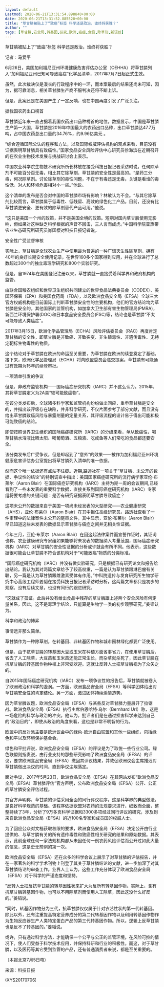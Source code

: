 ```yaml
---
layout: default
Lastmod: 2020-06-21T13:31:54.898840+00:00
date: 2020-06-21T13:31:52.885520+00:00
title: "草甘膦被贴上了“致癌”标签 科学还是政治，谁终将获胜？"
author: ""
tags: [草甘膦,安全局,转基因,研究,欧洲,癌症,食品,除草剂,新语丝]
---
```


草甘膦被贴上了“致癌”标签 科学还是政治，谁终将获胜？

记者：马爱平

6月26日，美国加利福尼亚州环境健康危害评估办公室（OEHHA）将草甘膦列入“加利福尼亚州已知可导致癌症”化学品清单，2017年7月7日起正式生效。

虽然，此次裁决仅是漫长的行政程序中的一环，而本案最后的结果还尚未可知，因为，据可靠消息，相关草甘膦生产商不服判决还将不断上诉。

但是，此案还是在美国产生了一定反响，也在中国再度引发了广泛关注。

据我国农药出口榜首

草甘膦近年来一直占据着我国农药出口品种榜首的地位。数据显示，中国是草甘膦生产第一大国，草甘膦是2016年中国最大的农药出口品种，出口草甘膦达47.7万吨，占中国农药总出口量的34.76%，约9.96亿美元 。

“综合遵循国际公认的程序和方法，以及国际权威评估机构的观点来看，目前没有证据表明草甘膦具有致癌性。”国家食品安全风险评估中心研究员徐海滨在近期召开的在农业生物技术发展与挑战研讨会上表示。

中国农业科学院生物技术研究所所长林敏在接受科技日报记者采访时说，任何除草剂不可能百分百无毒，相比其它除草剂，草甘膦的安全性是最高的。“是药三分毒，何况除草剂。讨论除草剂的毒性问题，不在于有毒还是无毒，关键是看谁的毒性低，对人和环境危害相对小一些。”他说。

这个清单的发布是否会对中国的草甘膦市场有影响？林敏认为不会。“与其它除草剂比较而言，草甘膦属于低毒性、低残留、高效的绿色化工产品。目前，还没有比草甘膦更安全、更有效的除草剂替代产品可用。”他说。

“这只是美国一个州的政策，并不是美国全境的政策。短期对国内草甘膦使用无影响，但如果对这种缺乏科学根据的声音不回击，三人言而成虎。”中国科学院亚热带农业生态研究所研究员肖国樱对科技日报记者说。

安全性广受监督审核

实际上，草甘膦是全球农业生产中使用最为普遍的一种广谱灭生性除草剂，拥有40年的良好长期安全使用记录，在世界160多个国家得到应用，并在全球进行了总数超过300个的独立毒理学研究和800个实验研究。

但是，自1974年在美国登记注册以来，草甘膦就一直接受着科学界和政府机构的监管。

由联合国粮农组织和世界卫生组织共同建立的世界食品法典委员会（CODEX）、美国环保署（EPA）和美国食药局（FDA），以及欧洲食品安全局（EFSA）全球三大官方权威机构是目前国际上判断草甘膦安全性的主要机构，他们的官方结论均为草甘膦是安全的。其他国家的监管机构，如加拿大卫生部有害生物管理局(PMRA)，新西兰环境保护署(DOC)和日本食品安全委员会(FSC)等，结论也是草甘膦“不太可能导致人类癌症”。

2017年3月15日，欧洲化学品管理局（ECHA）风险评估委员会（RAC）再度肯定草甘膦的安全性，即草甘膦是非致癌、非致突变、非生殖毒性、非遗传毒性、无特定靶标生物毒性的物质。

这个结论对于草甘膦在欧洲的命运至关重要，为草甘膦在欧洲的续登奠定了基础。接下来，欧洲化学品管理局（ECHA）将向欧盟委员会递交提案，草甘膦有可能通过有效期为15年的续登审批。

一项清单引发的争议

但是，非政府监管机构——国际癌症研究机构（IARC）并不这么认为。2015年，其将草甘膦定义为2A类“较可能致癌物”。

在该分类发布后，全球诸多科学家和监管机构纷纷做出回应，重申草甘膦是安全的，并指出该评级存在缺陷，并非科学研究，不仅片面参考了部分文献，而且没有给出草甘膦致癌风险与暴露剂量的定量关系，其评级流程的设计易于得出可能和极可能致癌的结论。

即使按照世界卫生组织的国际癌症研究所（IARC）的分级来看，单从致癌性，喝草甘膦水溶液比晒太阳、喝葡萄酒、五粮液、吃咸鱼等人们常吃的食品都还要安全。

该分类发布后广受争议，但是却起到了“意外”的效果——被作为加利福尼亚州环境健康危害评估办公室提出将草甘膦列入清单的唯一依据。

然而这个唯一依据还有点站不住脚。近期,路透社在一项关于“草甘膦、未公开的数据、争议性的结论”的特别调查中指出：美国国家癌症研究所的流行病学家亚伦·布莱尔（Aaron Blair）在国际癌症研究机构（IARC）主持为期一周的会议期间,已经看到了一些未发表的重要科学数据，直接关系到国际癌症研究机构（IARC）专家组将要考虑的关键问题：是否有研究证据表明草甘膦导致癌症？

这项未公开的数据来自于美国一项尚未经发表的大型研究——农业健康研究（AHS），亚伦·布莱尔（Aaron Blair）在其中担任高级研究员。路透社查看了一件审理中的法律案件未公开的庭审文件，其中显示，亚伦·布莱尔（Aaron Blair）早已知道这些未发表的数据显示草甘膦与癌症之间并无相关性证据。

今年三月，亚伦·布莱尔（Aaron Blair）在因这起法律案件而宣誓作证时，其证词也称，农业健康研究专家组如果能够将未发表的数据纳入考量范围，国际癌症研究机构（IARC）对草甘膦的安全性证据的分析或许就会有所不同。他表示，这些数据很可能会让草甘膦不符合该机构对于“可能致癌”物质的分类标准。

“国际癌症研究机构（IARC）并没有做实验研究，只是根据已有研究论文和报告给出结论。我认为其对两篇文章给予了较高权重，一篇是认为草甘膦跟淋巴瘤有关联，另一篇是认为草甘膦跟雌激素受体有作用。”中科院遗传与发育研究所生物学研究中心高级工程师姜韬在接受科技日报记者采访时分析，这两篇文章都只是初步的观察，没有后续文章，也没有同行的跟进研究。

“这就成了孤证。此后并没有给出食品中残存的草甘膦跟上述两个安全风险有何定量关系，因此，这不是毒理学结论，只能算是生物学一类的初步观察研究。”姜韬认为。

科学和政治的博弈

事情远非那么简单。

草甘膦作为一种除草剂，在转基因、非转基因作物和城市园林绿化都要广泛使用。

但是，由于抗草甘膦的转基因大豆或玉米在种植方面省事省力，在使用草甘膦后，省去了人工除草，大豆苗和玉米苗还能正常生长，而杂草就杀死了，因此草甘膦在抗草甘膦的转基因作物种植上非常受欢迎。这就让反转人士把草甘膦视为了众矢之的。

自2015年国际癌症研究机构（IARC）发布一项争议性的报告后，草甘膦就被卷入了欧洲政治和科学的漩涡。一方面，欧洲食品安全局（EFSA）等科学团体给出对草甘膦安全性的肯定结论。另一方面，激进团体持续煽情造势。

因为草甘膦议题，欧洲食品安全局（EFSA）与某些反对草甘膦力量展开了拉锯战。欧洲食品安全局（EFSA）执行主席伯恩哈特·乌尔（Bernhard Url）称，这是一场危险的科学与政治的冲突。他认为，批评者们是在通过损害科学来达到自己的“政治目的”，即使从政治的角度来看，这也是非常不明智的行为。

欧盟中的反对派主要是欧洲议会中的绿色-欧洲自由联盟和其他一些组织，包括绿色和平以及环境保护基金会。

绿色和平批评说，欧洲食品安全局（EFSA）的评议是为了取悦一些行业公司。绿色联盟则指责说，由行业支持的那些研究影响了欧洲食品安全局（EFSA）的评议，要求欧洲食品安全局（EFSA）撤回其评议结果，并敦促欧洲议会主席推迟对草甘膦做出决议的时间，直到争议尘埃落定。

面对争议，2017年5月23日，欧洲食品安全局（EFSA）在其网站发布“欧洲食品安全局（EFSA）草甘膦评估”官方声明，公布欧洲食品安全局（EFSA）公开、公正的草甘膦安全评估过程。

其官方声明称，草甘膦的评估采用全面的同行评议程序，这是科学界的典型做法，是良好科学规范的基础。该程序依据欧盟对农药的法规要求进行，细致而全面，整整持续了3年，分析了9万多页科学证据和3300多项经过同行评议的研究，涉及到来自欧洲食品安全局（EFSA）的近100名专家和成员国的权威人士。

为了回应公众对文档获取权限的要求，欧洲食品安全局（EFSA）决定公开由行业提供的、与草甘膦有关的所有遗传毒性和致癌性相关研究的结果和原始数据。其表示，此前全球任何一家法规机构都从未因任何一例农药风险评估而公开过如此大量的信息，这是史无前例的第一次。

欧洲食品安全局（EFSA）还在众多的科学会议上展示了对草甘膦的评估报告，并在一家著名的科学学术刊物上刊登了其关于草甘膦结论的文献，进一步加深了对其草甘膦结论的审查工作。业界人士认为，这些工作充分体现了欧洲食品安全局（EFSA）对于科学的严谨态度和坚持。

“反转人士把反抗草甘膦的转基因性状来扩大为反所有转基因作物，实际上，含有抗草甘膦转基因作物，也可以不用除草剂而使用人工除草，因此这没什么好反的。”姜韬说。

“同时，转基因作物分为三代，抗草甘膦仅仅属于针对农艺性状的第一代转基因。除此以外，还有注重提高特定营养成分的第二代转基因作物以及利用转基因作物作为生物反应器生产人类特定蛋白产品的第三代转基因作物。所以，逻辑上反草甘膦也是反不了转基因的。”姜韬说。

或许，只有通过科学方法，才能确保一个公平与公正的监管环境，在风险可控的情况下，使人们受益于科学技术应用，并保持科研和行业的积极性。而这，对于草甘膦，以及医药等其它受到监管的产品，还有普通消费者来说，都是至关重要的。

（本报北京7月5日电）

来源：科技日报

(XYS20170706)

